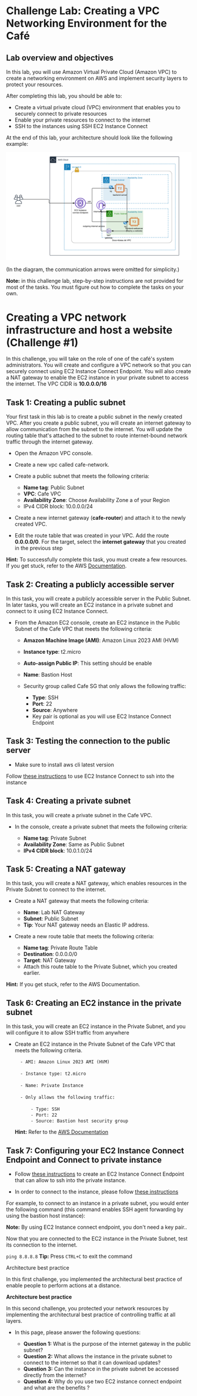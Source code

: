 # Challenge Lab: Creating a VPC Networking Environment for the Café

## Lab overview and objectives

In this lab, you will use Amazon Virtual Private Cloud (Amazon VPC) to create a networking environment on AWS and implement security layers to protect your resources.

After completing this lab, you should be able to:

- Create a virtual private cloud (VPC) environment that enables you to securely connect to private resources
- Enable your private resources to connect to the internet
- SSH to the instances using SSH EC2 Instance Connect

At the end of this lab, your architecture should look like the following example:

![Final Architecture](efrei_network.png)

(In the diagram, the communication arrows were omitted for simplicity.)

**Note:** in this challenge lab, step-by-step instructions are not provided for most of the tasks. You must figure out how to complete the tasks on your own.

# Creating a VPC network infrastructure and host a website (Challenge #1)

In this challenge, you will take on the role of one of the café's system administrators. You will create and configure a VPC network so that you can securely connect using EC2 Instance Connect Endpoint. You will also create a NAT gateway to enable the EC2 instance in your private subnet to access the internet.
The VPC CIDR is **10.0.0.0/16**

## Task 1: Creating a public subnet

Your first task in this lab is to create a public subnet in the newly created VPC. After you create a public subnet, you will create an internet gateway to allow communication from the subnet to the internet. You will update the routing table that's attached to the subnet to route internet-bound network traffic through the internet gateway.

- Open the Amazon VPC console.

- Create a new vpc called cafe-network.

- Create a public subnet that meets the following criteria:

  - **Name tag**: Public Subnet
  - **VPC**: Cafe VPC
  - **Availability Zone**: Choose Availability Zone a of your Region
  - IPv4 CIDR block: 10.0.0.0/24

- Create a new internet gateway (**cafe-router**) and attach it to the newly created VPC.

- Edit the route table that was created in your VPC. Add the route **0.0.0.0/0**. For the target, select the **internet gateway** that you created in the previous step

**Hint:** To successfully complete this task, you must create a few resources. If you get stuck, refer to the AWS <a href="https://docs.aws.amazon.com/vpc/latest/userguide/VPC_Internet_Gateway.html">Documentation</a>.

## Task 2: Creating a publicly accessible server

In this task, you will create a publicly accessible server in the Public Subnet. In later tasks, you will create an EC2 instance in a private subnet and connect to it using EC2 Instance Connect.

- From the Amazon EC2 console, create an EC2 instance in the Public Subnet of the Cafe VPC that meets the following criteria:

  - **Amazon Machine Image (AMI)**: Amazon Linux 2023 AMI (HVM)

  - **Instance type**: t2.micro

  - **Auto-assign Public IP**: This setting should be enable

  - **Name**: Bastion Host

  - Security group called Cafe SG that only allows the following traffic:

    - **Type**: SSH
    - **Port**: 22
    - **Source**: Anywhere
    - Key pair is optional as you will use EC2 Instance Connect Endpoint

## Task 3: Testing the connection to the public server

- Make sure to install aws cli latest version

Follow <a href="https://docs.aws.amazon.com/AWSEC2/latest/UserGuide//ec2-instance-connect-methods.html" target="_blank"> these instructions</a> to use EC2 Instance Connect to ssh into the instance

## Task 4: Creating a private subnet

In this task, you will create a private subnet in the Cafe VPC.

- In the console, create a private subnet that meets the following criteria:

  - **Name tag**: Private Subnet
  - **Availability Zone**: Same as Public Subnet
  - **IPv4 CIDR block**: 10.0.1.0/24

## Task 5: Creating a NAT gateway

In this task, you will create a NAT gateway, which enables resources in the Private Subnet to connect to the internet.

- Create a NAT gateway that meets the following criteria:

  - **Name**: Lab NAT Gateway
  - **Subnet**: Public Subnet
  - **Tip**: Your NAT gateway needs an Elastic IP address.

- Create a new route table that meets the following criteria:

  - **Name tag**: Private Route Table
  - **Destination**: 0.0.0.0/0
  - **Target**: NAT Gateway
  - Attach this route table to the Private Subnet, which you created earlier.

**Hint:** If you get stuck, refer to the AWS Documentation.

## Task 6: Creating an EC2 instance in the private subnet

In this task, you will create an EC2 instance in the Private Subnet, and you will configure it to allow SSH traffic from anywhere

- Create an EC2 instance in the Private Subnet of the Cafe VPC that meets the following criteria.

        - AMI: Amazon Linux 2023 AMI (HVM)

        - Instance type: t2.micro

        - Name: Private Instance

        - Only allows the following traffic:

            - Type: SSH
            - Port: 22
            - Source: Bastion host security group

  **Hint:** Refer to the <a href="https://docs.aws.amazon.com/AWSEC2/latest/UserGuide/ec2-security-groups.html" target="_blank">AWS Documentation</a>

## Task 7: Configuring your EC2 Instance Connect Endpoint and Connect to private instance

- Follow <a href="https://docs.aws.amazon.com/AWSEC2/latest/UserGuide/create-ec2-instance-connect-endpoints.html" target="_blank"> these instructions</a> to create an EC2 Instance Connect Endpoint that can allow to ssh into the private instance.

- In order to connect to the instance, please follow <a href="https://docs.aws.amazon.com/AWSEC2/latest/UserGuide/connect-using-eice.html" target="_blank"> these instructions</a>

For example, to connect to an instance in a private subnet, you would enter the following command (this command enables SSH agent forwarding by using the bastion host instance):

**Note:** By using EC2 Instance connect endpoint, you don't need a key pair..

Now that you are connected to the EC2 instance in the Private Subnet, test its connection to the internet.

`ping 8.8.8.8`
**Tip:** Press `CTRL+C` to exit the command

Architecture best practice

In this first challenge, you implemented the architectural best practice of enable people to perform actions at a distance.

**Architecture best practice**

In this second challenge, you protected your network resources by implementing the architectural best practice of controlling traffic at all layers.

- In this page, please answer the following questions:

  - **Question 1:** What is the purpose of the internet gateway in the public subnet?
  - **Question 2:** What allows the instance in the private subnet to connect to the internet so that it can download updates?
  - **Question 3:** Can the instance in the private subnet be accessed directly from the internet?
  - **Question 4:** Why do you use two EC2 instance connect endpoint and what are the benefits ?
